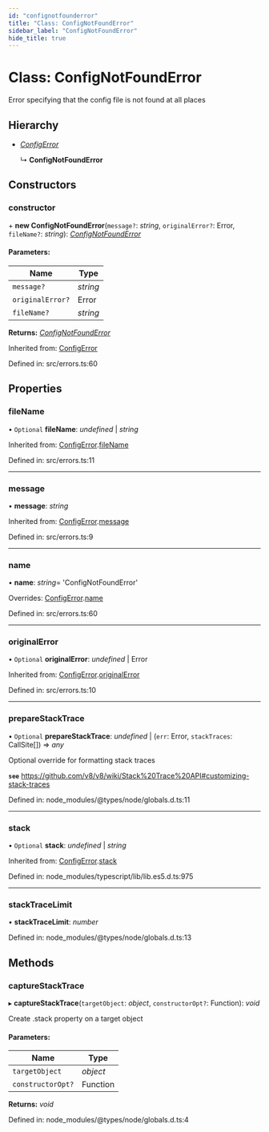 ```yaml
---
id: "confignotfounderror"
title: "Class: ConfigNotFoundError"
sidebar_label: "ConfigNotFoundError"
hide_title: true
---
```


# Class: ConfigNotFoundError

Error specifying that the config file is not found at all places

## Hierarchy

* [*ConfigError*](configerror.md)

  ↳ **ConfigNotFoundError**

## Constructors

### constructor

\+ **new ConfigNotFoundError**(`message?`: *string*, `originalError?`: Error, `fileName?`: *string*): [*ConfigNotFoundError*](confignotfounderror.md)

#### Parameters:

Name | Type |
------ | ------ |
`message?` | *string* |
`originalError?` | Error |
`fileName?` | *string* |

**Returns:** [*ConfigNotFoundError*](confignotfounderror.md)

Inherited from: [ConfigError](configerror.md)

Defined in: src/errors.ts:60

## Properties

### fileName

• `Optional` **fileName**: *undefined* | *string*

Inherited from: [ConfigError](configerror.md).[fileName](configerror.md#filename)

Defined in: src/errors.ts:11

___

### message

• **message**: *string*

Inherited from: [ConfigError](configerror.md).[message](configerror.md#message)

Defined in: src/errors.ts:9

___

### name

• **name**: *string*= 'ConfigNotFoundError'

Overrides: [ConfigError](configerror.md).[name](configerror.md#name)

Defined in: src/errors.ts:60

___

### originalError

• `Optional` **originalError**: *undefined* | Error

Inherited from: [ConfigError](configerror.md).[originalError](configerror.md#originalerror)

Defined in: src/errors.ts:10

___

### prepareStackTrace

• `Optional` **prepareStackTrace**: *undefined* | (`err`: Error, `stackTraces`: CallSite[]) => *any*

Optional override for formatting stack traces

**`see`** https://github.com/v8/v8/wiki/Stack%20Trace%20API#customizing-stack-traces

Defined in: node_modules/@types/node/globals.d.ts:11

___

### stack

• `Optional` **stack**: *undefined* | *string*

Inherited from: [ConfigError](configerror.md).[stack](configerror.md#stack)

Defined in: node_modules/typescript/lib/lib.es5.d.ts:975

___

### stackTraceLimit

• **stackTraceLimit**: *number*

Defined in: node_modules/@types/node/globals.d.ts:13

## Methods

### captureStackTrace

▸ **captureStackTrace**(`targetObject`: *object*, `constructorOpt?`: Function): *void*

Create .stack property on a target object

#### Parameters:

Name | Type |
------ | ------ |
`targetObject` | *object* |
`constructorOpt?` | Function |

**Returns:** *void*

Defined in: node_modules/@types/node/globals.d.ts:4
